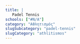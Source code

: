 ```yaml
---
title: |
   Padel Tennis
schools: ["#N/A"]
category: "Αθλητισμός"
slugSubcategory: "padel-tennis"
slugCategory: "athlitismos"
---
```


